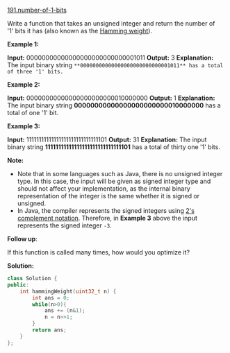 [191.number-of-1-bits](https://leetcode.com/problems/number-of-1-bits/)  

Write a function that takes an unsigned integer and return the number of '1' bits it has (also known as the [Hamming weight](http://en.wikipedia.org/wiki/Hamming_weight)).

**Example 1:**

**Input:** 00000000000000000000000000001011
**Output:** 3
**Explanation:** The input binary string `**00000000000000000000000000001011** has a total of three '1' bits.`

**Example 2:**

**Input:** 00000000000000000000000010000000
**Output:** 1
**Explanation:** The input binary string **00000000000000000000000010000000** has a total of one '1' bit.

**Example 3:**

**Input:** 11111111111111111111111111111101
**Output:** 31
**Explanation:** The input binary string **11111111111111111111111111111101** has a total of thirty one '1' bits.

**Note:**

*   Note that in some languages such as Java, there is no unsigned integer type. In this case, the input will be given as signed integer type and should not affect your implementation, as the internal binary representation of the integer is the same whether it is signed or unsigned.
*   In Java, the compiler represents the signed integers using [2's complement notation](https://en.wikipedia.org/wiki/Two%27s_complement). Therefore, in **Example 3** above the input represents the signed integer `-3`.

**Follow up**:

If this function is called many times, how would you optimize it?  



**Solution:**  

```cpp
class Solution {
public:
    int hammingWeight(uint32_t n) {
        int ans = 0;
        while(n>0){
            ans += (n&1);
            n = n>>1;
        }
        return ans;
    }
};
```
      